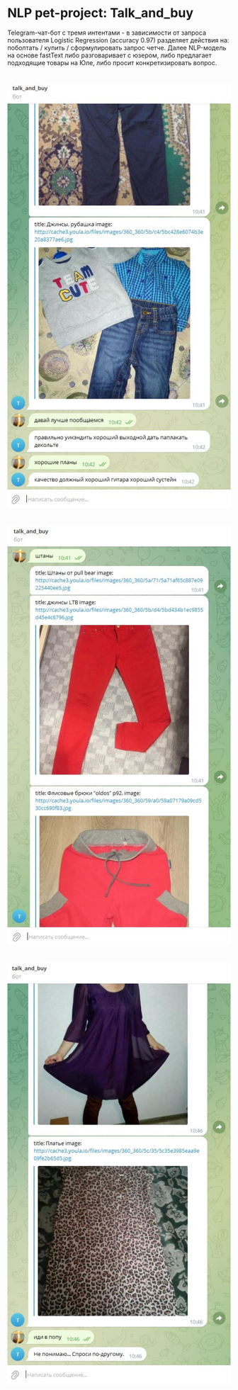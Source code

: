 # NLP pet-project: Talk_and_buy

Telegram-чат-бот с тремя интентами - в зависимости от запроса пользователя Logistic Regression (accuracy 0.97) разделяет действия на: поболтать / купить / сформулировать запрос четче. 
Далее NLP-модель на основе fastText либо разговаривает с юзером, либо предлагает подходящие товары на Юле, либо просит конкретизировать вопрос.

# 

<img align='center' src="https://github.com/rectorkipa/NLP-Talk_and_buy/blob/main/sc_sh_2-qa.JPG" width="640">

#

<img align='center' src="https://github.com/rectorkipa/NLP-Talk_and_buy/blob/main/sc_sh_1-prod.JPG" width="640">

#

<img align='center' src="https://github.com/rectorkipa/NLP-Talk_and_buy/blob/main/sc_sh_3-another.JPG" width="640">
